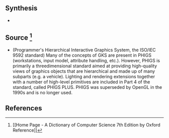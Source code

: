 ## Synthesis
- 
## Source [^1]
- (Programmer's Hierarchical Interactive Graphics System, the ISO/IEC 9592 standard) Many of the concepts of GKS are present in PHIGS (workstations, input model, attribute handling, etc.). However, PHIGS is primarily a threedimensional standard aimed at providing high-quality views of graphics objects that are hierarchical and made up of many subparts (e.g. a vehicle). Lighting and rendering extensions together with a number of high-level primitives are included in Part 4 of the standard, called PHIGS PLUS. PHIGS was superseded by OpenGL in the 1990s and is no longer used.
## References

[^1]: [[Home Page - A Dictionary of Computer Science 7th Edition by Oxford Reference]]